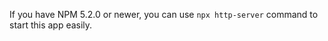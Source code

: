If you have NPM 5.2.0 or newer, you can use ```npx http-server``` command to start this app easily.
